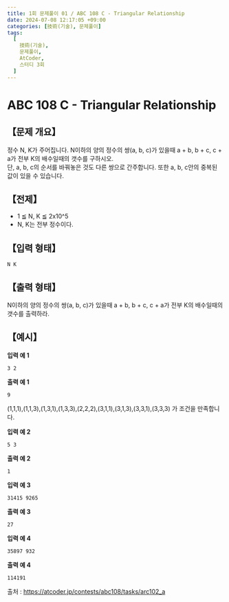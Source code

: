```yaml
---
title: 1회 문제풀이 01 / ABC 108 C - Triangular Relationship
date: 2024-07-08 12:17:05 +09:00
categories: [技術(기술), 문제풀이]
tags:
  [
    技術(기술),
    문제풀이,
    AtCoder,
    스터디 3회
  ]
---
```

# ABC 108 C - Triangular Relationship
## 【문제 개요】
정수 N, K가 주어집니다. N이하의 양의 정수의 쌍(a, b, c)가 있을때 a + b, b + c, c + a가 전부 K의 배수일때의 갯수를 구하시오.<br>
단, a, b, c의 순서를 바꿔놓은 것도 다른 쌍으로 간주합니다. 또한 a, b, c안의 중복된 값이 있을 수 있습니다.

## 【전제】
- 1 ≦ N, K ≦ 2x10^5
- N, K는 전부 정수이다.

## 【입력 형태】
```
N K
```

## 【출력 형태】
N이하의 양의 정수의 쌍(a, b, c)가 있을때 a + b, b + c, c + a가 전부 K의 배수일때의 갯수를 출력하라.

## 【예시】

**입력 예 1**

```
3 2
```

**출력 예 1**

```
9
```
(1,1,1),(1,1,3),(1,3,1),(1,3,3),(2,2,2),(3,1,1),(3,1,3),(3,3,1),(3,3,3) 가 조건을 만족합니다.

**입력 예 2**

```
5 3
```

**출력 예 2**

```
1
```

**입력 예 3**

```
31415 9265
```

**출력 예 3**

```
27
```

**입력 예 4**

```
35897 932
```

**출력 예 4**

```
114191
```

출처 : <a href="https://atcoder.jp/contests/abc108/tasks/arc102_a">https://atcoder.jp/contests/abc108/tasks/arc102_a</a> 